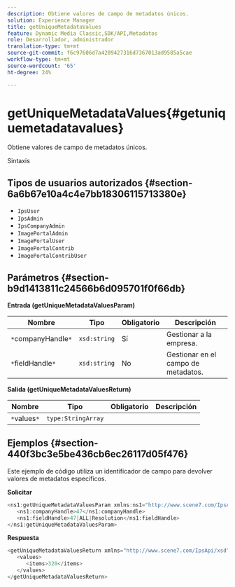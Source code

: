 ```yaml
---
description: Obtiene valores de campo de metadatos únicos.
solution: Experience Manager
title: getUniqueMetadataValues
feature: Dynamic Media Classic,SDK/API,Metadatos
role: Desarrollador, administrador
translation-type: tm+mt
source-git-commit: f6c97606d7a4209427316d7367013ad9585a5cae
workflow-type: tm+mt
source-wordcount: '65'
ht-degree: 24%

---
```



# getUniqueMetadataValues{#getuniquemetadatavalues}

Obtiene valores de campo de metadatos únicos.

Sintaxis

## Tipos de usuarios autorizados {#section-6a6b67e10a4c4e7bb18306115713380e}

* `IpsUser`
* `IpsAdmin`
* `IpsCompanyAdmin`
* `ImagePortalAdmin`
* `ImagePortalUser`
* `ImagePortalContrib`
* `ImagePortalContribUser`

## Parámetros {#section-b9d1413811c24566b6d095701f0f66db}

**Entrada (getUniqueMetadataValuesParam)**

| Nombre | Tipo | Obligatorio | Descripción |
|---|---|---|---|
| `*`companyHandle`*` | `xsd:string` | Sí | Gestionar a la empresa. |
| `*`fieldHandle`*` | `xsd:string` | No | Gestionar en el campo de metadatos. |

**Salida (getUniqueMetadataValuesReturn)**

| Nombre | Tipo | Obligatorio | Descripción |
|---|---|---|---|
| `*`values`*` | `type:StringArray` |  |  |

## Ejemplos {#section-440f3bc3e5be436cb6ec26117d05f476}

Este ejemplo de código utiliza un identificador de campo para devolver valores de metadatos específicos.

**Solicitar**

```java
<ns1:getUniqueMetadataValuesParam xmlns:ns1="http://www.scene7.com/IpsApi/xsd">
   <ns1:companyHandle>47</ns1:companyHandle>
   <ns1:fieldHandle>47|ALL|Resolution</ns1:fieldHandle>
</ns1:getUniqueMetadataValuesParam>
```

**Respuesta**

```java
<getUniqueMetadataValuesReturn xmlns="http://www.scene7.com/IpsApi/xsd">
   <values>
      <items>320</items>
   </values>
</getUniqueMetadataValuesReturn>
```


